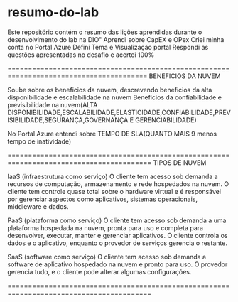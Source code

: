 # resumo-do-lab
Este repositório contém o resumo das lições aprendidas durante o desenvolvimento do lab na DIO"
Aprendi sobre CapEX e OPex
Criei minha conta no Portal Azure
Defini Tema e Visualização portal 
Respondi as questões apresentadas no desafio e acertei 100%

========================================================================================
BENEFICIOS DA NUVEM

Soube sobre os beneficios da nuvem, descrevendo beneficios da alta disponibilidade e escalabilidade na nuvem
Beneficios da confiabilidade e previsibilidade na nuvem(ALTA DISPONIBILIDADE,ESCALABILIDADE,ELASTICIDADE,CONFIABILIDADE,PREVISIBILIDADE,SEGURANÇA,GOVERNANÇA E GERENCIABILIDADE)

No Portal Azure entendi sobre TEMPO DE SLA(QUANTO MAIS 9 menos tempo de inatividade)

=========================================================================================
TIPOS DE NUVEM

IaaS (infraestrutura como serviço)
O cliente tem acesso sob demanda a recursos de computação, armazenamento e rede hospedados na nuvem. O cliente tem controle quase total sobre o hardware virtual e é responsável por gerenciar aspectos como aplicativos, sistemas operacionais, middleware e dados. 

PaaS (plataforma como serviço)
O cliente tem acesso sob demanda a uma plataforma hospedada na nuvem, pronta para uso e completa para desenvolver, executar, manter e gerenciar aplicativos. O cliente controla os dados e o aplicativo, enquanto o provedor de serviços gerencia o restante. 

SaaS (software como serviço)
O cliente tem acesso sob demanda a software de aplicativo hospedado na nuvem e pronto para uso. O provedor gerencia tudo, e o cliente pode alterar algumas configurações.

=========================================================================================

